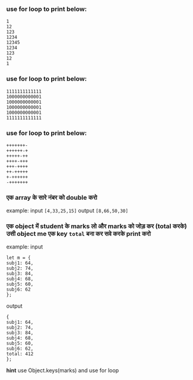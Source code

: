 ### use for loop to print below:
```
1
12
123
1234
12345
1234
123
12
1
```
### use for loop to print below:
```
1111111111111
1000000000001
1000000000001
1000000000001
1000000000001
1111111111111
```
### use for loop to print below:
```
+++++++-
++++++-+
+++++-++
++++-+++
+++-++++
++-+++++
+-++++++
-+++++++
```

### एक array के सारे नंबर को double करो
example:
input `[4,33,25,15]`
output `[8,66,50,30]`

### एक object में student के marks लो और marks को जोड़ कर (total करके) उसी object me एक key `total` बना कर सवे करके print करो
example:
input 
```
let m = {
subj1: 64,
subj2: 74,
subj3: 84,
subj4: 68,
subj5: 60,
subj6: 62
};
```
output
```
{
subj1: 64,
subj2: 74,
subj3: 84,
subj4: 68,
subj5: 60,
subj6: 62,
total: 412
};
```
**hint** use Object.keys(marks) and use for loop

